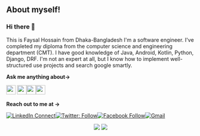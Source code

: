 
## About myself!

### Hi there 👋

This is Faysal Hossain from Dhaka-Bangladesh I'm a software engineer. I've completed my diploma from the computer science and engineering department (CMT). I have good knowledge of Java, Android, Kotlin, Python, Django, DRF. I'm not an expert at all, but I know how to implement well-structured use projects and search google smartly.

**Ask me anything about→**

<img src='https://img.shields.io/badge/Java-ED8B00?&style=for-the-badge&logo=java&logoColor=white' height='25'/>  <img src='https://img.shields.io/badge/kotlin-%230095D5.svg?&style=for-the-badge&logo=kotlin&logoColor=white' height='25'/><img src='https://img.shields.io/badge/Android-3DDC84?logo=android&logoColor=white&style=for-the-badge' height='25'/><img src='https://img.shields.io/badge/Python-3776AB?&style=for-the-badge&logo=python&logoColor=white' height='25'/>
  
  **Reach out to me at →**

[![LinkedIn Connect](https://img.shields.io/badge/LinkedIn-0077B5?style=for-the-badge&logo=linkedin&logoColor=white)](https://www.linkedin.com/in/fsfaysalcse/)[![Twitter: Follow](https://img.shields.io/badge/Twitter-1DA1F2?style=for-the-badge&logo=twitter&logoColor=white)](https://twitter.com/fsfaysalcse)[![Facebook Follow](https://img.shields.io/badge/Facebook-1877F2?style=for-the-badge&logo=facebook&logoColor=white)](https://www.facebook.com/fsfaysalcse/)[![Gmail](https://img.shields.io/badge/Gmail-D14836?style=for-the-badge&logo=gmail&logoColor=white)](mailto:fsfoysal15@gmail.com?subject=From%20GitHub&body=Hi,%20there.%20Found%20you%20from%20GitHub.)


<p align = "center">
<img src="https://github-readme-stats.vercel.app/api?username=fsfaysalcse&count_private=true&include_all_commits=true&show_icons=true&theme=gotham&line_height=25&hide_border=true">
<img src="https://github-readme-stats.vercel.app/api/top-langs/?username=fsfaysalcse&show_icons=true&hide=html,css&theme=gotham&line_height=27&hide_border=true">
</p>
